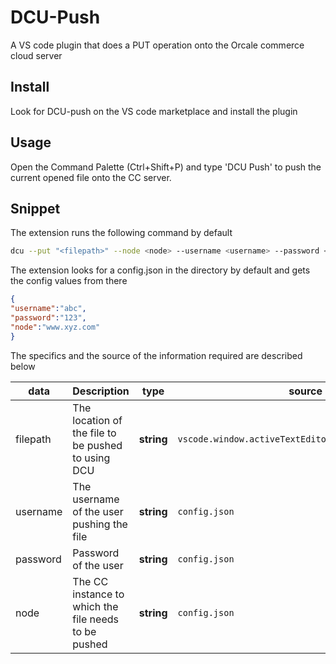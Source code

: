 # DCU-Push

A VS code plugin that does a PUT operation onto the Orcale commerce cloud server

## Install

Look for DCU-push on the VS code marketplace and install the plugin 

## Usage

 Open the Command Palette (Ctrl+Shift+P) and type 'DCU Push' to push the current opened file onto the CC server.
 
 ## Snippet
 
 The extension runs the following command by default
 
 ```sh
 dcu --put "<filepath>" --node <node> --username <username> --password <password>
 ```
 
 The extension looks for a config.json in the directory by default and gets the config values from there
 
 ```json
 {
 "username":"abc",
 "password":"123",
 "node":"www.xyz.com"
 }
 ```
The specifics and the source of the information required are described below 

|   data  | Description|  type | source |
|---------|------------|----------|------|
|filepath|The location of the file to be pushed to using DCU |**string**| ``vscode.window.activeTextEditor.document.uri.fsPath``|
|username|The username of the user pushing the file|**string**|``config.json``|
|password|Password of the user|**string**|``config.json``|
|node|The CC instance to which the file needs to be pushed |**string**|``config.json``|
 
